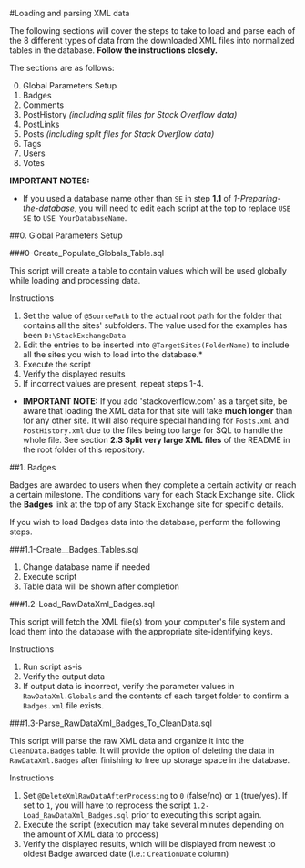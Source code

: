 #Loading and parsing XML data

The following sections will cover the steps to take to load and parse each of the 8 different types of data from the downloaded XML files into normalized tables in the database. __Follow the instructions closely.__ 

The sections are as follows:

0. Global Parameters Setup
1. Badges
2. Comments
3. PostHistory _(including split files for Stack Overflow data)_
4. PostLinks
5. Posts _(including split files for Stack Overflow data)_
6. Tags
7. Users
8. Votes

__IMPORTANT NOTES:__ 

- If you used a database name other than `SE` in step __1.1__ of _1-Preparing-the-database_, you will need to edit each script at the top to replace `USE SE` to `USE YourDatabaseName`.

##0. Global Parameters Setup

###0-Create_Populate_Globals_Table.sql

This script will create a table to contain values which will be used globally while loading and processing data. 

Instructions

1. Set the value of `@SourcePath` to the actual root path for the folder that contains all the sites' subfolders. The value used for the examples has been `D:\StackExchangeData`
2. Edit the entries to be inserted into `@TargetSites(FolderName)` to include all the sites you wish to load into the database.*
3. Execute the script
4. Verify the displayed results
5. If incorrect values are present, repeat steps 1-4.

* __IMPORTANT NOTE:__ If you add 'stackoverflow.com' as a target site, be aware that loading the XML data for that site will take __much longer__ than for any other site. It will also require special handling for `Posts.xml` and `PostHistory.xml` due to the files being too large for SQL to handle the whole file. See section __2.3 Split very large XML files__ of the README in the root folder of this repository.

##1. Badges

Badges are awarded to users when they complete a certain activity or reach a certain milestone. The conditions vary for each Stack Exchange site. Click the __Badges__ link at the top of any Stack Exchange site for specific details.

If you wish to load Badges data into the database, perform the following steps.

###1.1-Create__Badges_Tables.sql

1. Change database name if needed
2. Execute script
3. Table data will be shown after completion

###1.2-Load_RawDataXml_Badges.sql

This script will fetch the XML file(s) from your computer's file system and load them into the database with the appropriate site-identifying keys.

Instructions

1. Run script as-is
2. Verify the output data
3. If output data is incorrect, verify the parameter values in `RawDataXml.Globals` and the contents of each target folder to confirm a `Badges.xml` file exists.

###1.3-Parse_RawDataXml_Badges_To_CleanData.sql

This script will parse the raw XML data and organize it into the `CleanData.Badges` table. It will provide the option of deleting the data in `RawDataXml.Badges` after finishing to free up storage space in the database.

Instructions

1. Set `@DeleteXmlRawDataAfterProcessing` to `0` (false/no) or `1` (true/yes). If set to `1`, you will have to reprocess the script `1.2-Load_RawDataXml_Badges.sql` prior to executing this script again.
2. Execute the script (execution may take several minutes depending on the amount of XML data to process)
3. Verify the displayed results, which will be displayed from newest to oldest Badge awarded date (i.e.: `CreationDate` column)
